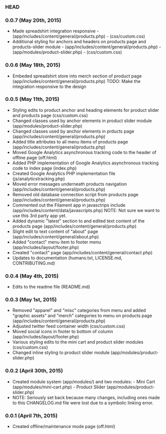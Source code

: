 ### HEAD

### 0.0.7 (May 20th, 2015)

*   Made spreadshirt integration responsive
        - (app/includes/content/general/products.php)
        - (css/custom.css)
*   Additional styling for anchors and headers on products page and products-slider module
        - (app/includes/content/general/products.php)
        - (app/modules/product-slider.php)
        - (css/custom.css)

### 0.0.6 (May 18th, 2015)

*   Embeded spreadshirt store into merch section of product page (app/includes/content/general/products.php)
    TODO: Make the integration responsive to the design

### 0.0.5 (May 11th, 2015)

*   Styling edits to product anchor and heading elements for product slider and products page (css/custom.css)
*   Changed classes used by anchor elements in product slider module (app/modules/product-slider.php)
*   Changed classes used by anchor elements in prducts page (app/includes/content/general/products.php)
*   Added title attributes to all menu items of products page (app/includes/content/general/products.php)
*   Moved Google Analytics asynchronous tracking code to the header of offline page (off.html)
*   Added PHP implementation of Google Analytics asynchronous tracking code to index page (index.php)
*   Created Google Analytics PHP implementation file (js/analyticstracking.php)
*   Moved error messages underneath products navigation (app/includes/content/general/products.php)
*   Removed old database connection script from products page (app/includes/content/general/products.php)
*   Commented out the Filament app in javasctrips include (app/includes/content/data/javascripts.php)
NOTE: Not sure we want to use this 3rd party app yet.
*   Added dynamic "latest" section to and edited text content of the products page (app/includes/content/general/products.php)
*   Slight edit to text content of "about" page (app/includes/content/general/about.php)
*   Added "contact" menu item to footer menu (app/includes/layout/footer.php)
*   Created "contact" page (app/includes/content/general/contact.php)
*   Updates to documentation (humans.txt, LICENSE.md, CONTRIBUTING.md)

### 0.0.4 (May 4th, 2015)

*	Edits to the readme file (README.md)

### 0.0.3 (May 1st, 2015)

*	Removed "apparel" and "misc" categories from menu and added "graphic assets" and "merch" categories to menu on products page (app/includes/content/general/products.php)
*	Adjusted twitter feed container width (css/custom.css)
*	Moved social icons in footer to bottom of column (app/includes/layout/footer.php)
*	Various styling edits to the mini cart and product slider modules (css/custom.css)
*	Changed inline styling to product slider module (app/modules/product-slider.php)

### 0.0.2 (April 30th, 2015)

*	Created module system (app/modules/) and two modules:
		- Mini Cart (app/modules/mini-cart.php)
		- Product Slider (app/modules/product-slider.php)
*	NOTE: Seriously set back because many changes, including ones made to this CHANGELOG.md file were lost due to a symbolic linking error.

### 0.0.1 (April 7th, 2015)

*	Created offline/maintenance mode page (off.html)